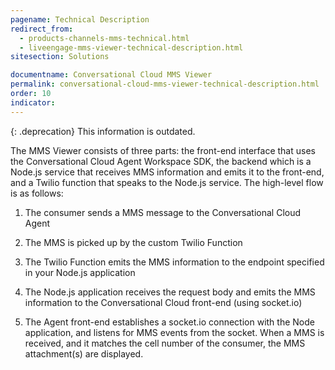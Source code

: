 ```yaml
---
pagename: Technical Description
redirect_from:
  - products-channels-mms-technical.html
  - liveengage-mms-viewer-technical-description.html
sitesection: Solutions

documentname: Conversational Cloud MMS Viewer
permalink: conversational-cloud-mms-viewer-technical-description.html
order: 10
indicator:
---
```


{: .deprecation}
This information is outdated.

The MMS Viewer consists of three parts: the front-end interface that uses the Conversational Cloud Agent Workspace SDK, the backend which is a Node.js service that receives MMS information and emits it to the front-end, and a Twilio function that speaks to the Node.js service. The high-level flow is as follows:

1. The consumer sends a MMS message to the Conversational Cloud Agent

2. The MMS is picked up by the custom Twilio Function

3. The Twilio Function emits the MMS information to the endpoint specified in your Node.js application

4. The Node.js application receives the request body and emits the MMS information to the Conversational Cloud front-end (using socket.io)

5. The Agent front-end establishes a socket.io connection with the Node application, and listens for MMS events from the socket. When a MMS is received, and it matches the cell number of the consumer, the MMS attachment(s) are displayed.
